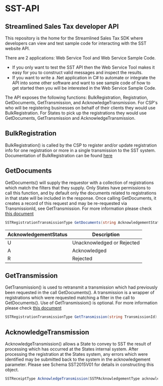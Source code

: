 # SST-API
Streamlined Sales Tax developer API
---

This repository is the home for the Streamlined Sales Tax SDK where developers can view and test sample code for interacting with the SST website API.

There are 2 applications: Web Service Tool and Web Service Sample Code.
* If you only want to test the SST API then the Web Service Tool makes it easy for you to construct valid messages and inspect the results.
* If you want to write a .Net application in C# to automate or integrate the API into some other software and want to see sample code of how to get started then you will be interested in the Web Service Sample Code.



The API exposes the following functions: BulkRegistration, Registration, GetDocuments, GetTransmission, and AcknowledgeTransmission.  For CSP's who will be registering businesses on behalf of their clients they would use BulkRegistration.  For States to pick up the registrations they would use GetDocuments, GetTransmission and AcknowledgeTransmission.  


## BulkRegistration
BulkRegistration() is called by the CSP to register and/or update registration info for one registration or more in a single transmission to the SST system.
Documentation of BulkRegistration can be found [here](https://github.com/azavar/SST-API/blob/master/Bulk%20Registration%20ReadMe.md)

## GetDocuments

GetDocuments() will supply the requestor with a collection of registrations which match the filters that they supply.  Only States have permissions to call this function, and by default only the documents related to registrations in that state will be included in the response. Once calling GetDocuments, it creates a record of this request and may be re-requested via TransmissionId, see GetTransmission. For more information please check [this document](https://github.com/azavar/SST-API/blob/master/State%20web%20services%20description.docx)

````csharp
SSTRegistrationTransmissionType GetDocuments(string AcknowledgementStatus);
````
AcknowledgementStatus | Description
----------------------| -----------
U | Unacknowledged or Rejected
A | Acknowledged
R | Rejected

## GetTransmission

GetTransmission() is used to retransmit a transmission which had previously been requested in the call GetDocuments().  A transmission is a wrapper of registrations which were requested matching a filter in the call to GetDocuments().  Use of GetTransmission() is optional. For more information please check [this document](https://github.com/azavar/SST-API/blob/master/State%20web%20services%20description.docx)

````csharp
SSTRegistrationTransmissionType GetTransmission(string TransmissionId);
````

## AcknowledgeTransmission

AcknowledgeTransmission() allows a State to convey to SST the result of processing which has occurred at the States internal system.  After processing the registration at the States system, any errors which were identified may be submitted back to the system in the acknowledgement parameter.  Please see Schema SST2015V01 for details in constructing this object.

````csharp
SSTReceiptType AcknowledgeTransmission(SSTPAcknowledgementType acknowledgement);
````

